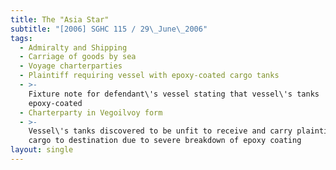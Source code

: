 ```yaml
---
title: The "Asia Star"
subtitle: "[2006] SGHC 115 / 29\_June\_2006"
tags:
  - Admiralty and Shipping
  - Carriage of goods by sea
  - Voyage charterparties
  - Plaintiff requiring vessel with epoxy-coated cargo tanks
  - >-
    Fixture note for defendant\'s vessel stating that vessel\'s tanks
    epoxy-coated
  - Charterparty in Vegoilvoy form
  - >-
    Vessel\'s tanks discovered to be unfit to receive and carry plaintiff\'s
    cargo to destination due to severe breakdown of epoxy coating
layout: single
---
```


